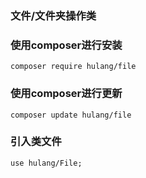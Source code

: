 ### 文件/文件夹操作类

### 使用composer进行安装
~~~
composer require hulang/file
~~~

### 使用composer进行更新
~~~
composer update hulang/file
~~~

### 引入类文件
~~~
use hulang/File;
~~~